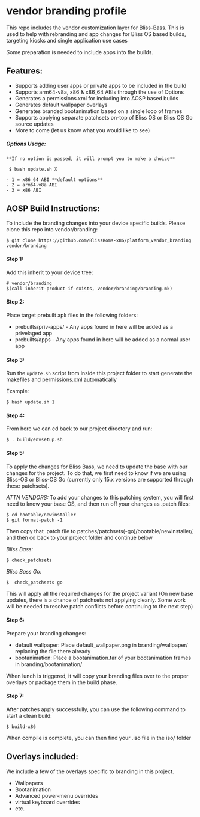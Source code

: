 # vendor branding profile
This repo includes the vendor customization layer for Bliss-Bass.
This is used to help with rebranding and app changes for Bliss OS based builds, targeting kiosks and single application use cases

Some preparation is needed to include apps into the builds. 

## Features:

 - Supports adding user apps or private apps to be included in the build
 - Supports arm64-v8a, x86 & x86_64 ABIs through the use of Options
 - Generates a permissions.xml for including into AOSP based builds
 - Generates default wallpaper overlays
 - Generates branded bootanimation based on a single loop of frames
 - Supports applying separate patchsets on-top of Bliss OS or Bliss OS Go source updates
 - More to come (let us know what you would like to see)
 
##### Options Usage:
	 
	**If no option is passed, it will prompt you to make a choice**
	 
	 $ bash update.sh X
	 
	- 1 = x86_64 ABI **default options**
	- 2 = arm64-v8a ABI
	- 3 = x86 ABI

## AOSP Build Instructions:

To include the branding changes into your device specific builds. Please clone 
this repo into vendor/branding:

	$ git clone https://github.com/BlissRoms-x86/platform_vendor_branding vendor/branding

#### Step 1:
	
Add this inherit to your device tree:

	# vendor/branding
	$(call inherit-product-if-exists, vendor/branding/branding.mk)

#### Step 2:

Place target prebuilt apk files in the following folders:

 - prebuilts/priv-apps/ - Any apps found in here will be added as a privelaged app
 - prebuilts/apps - Any apps found in here will be added as a normal user app

#### Step 3:

Run the `update.sh` script from inside this project folder to start generate the 
makefiles and permissions.xml automatically

Example:

	$ bash update.sh 1

#### Step 4:

From here we can cd back to our project directory and run:

	$ . build/envsetup.sh

#### Step 5:

To apply the changes for Bliss Bass, we need to update the base with our changes for the project. To do that, we first 
need to know if we are using Bliss-OS or Bliss-OS Go (currently only 15.x versions are supported through these patchsets). 

*ATTN VENDORS:* To add your changes to this patching system, you will first need to know your base OS, and then run off your changes as .patch files:

	$ cd bootable/newinstaller
 	$ git format-patch -1

Then copy that .patch file to patches/patchsets(-go)/bootable/newinstaller/, and then cd back to your project folder and continue below

*Bliss Bass:*

	$ check_patchsets
	
*Bliss Bass Go:*

	$  check_patchsets go
	
This will apply all the required changes for the project variant
(On new base updates, there is a chance of patchsets not applying cleanly. Some work will be 
needed to resolve patch conflicts before continuing to the next step)

#### Step 6: 

Prepare your branding changes:

 - default wallpaper: Place default_wallpaper.png in branding/wallpaper/ replacing the file there already
 - bootanimation: Place a bootanimation.tar of your bootanimation frames in branding/bootanimation/

When lunch is triggered, it will copy your branding files over to the proper overlays or package them in the build phase.

#### Step 7:

After patches apply successfully, you can use the following command to start a clean build:

	$ build-x86

When compile is complete, you can then find your .iso file in the iso/ folder 

## Overlays included:

We include a few of the overlays specific to branding in this project. 

 - Wallpapers
 - Bootanimation
 - Advanced power-menu overrides
 - virtual keyboard overrides
 - etc.
